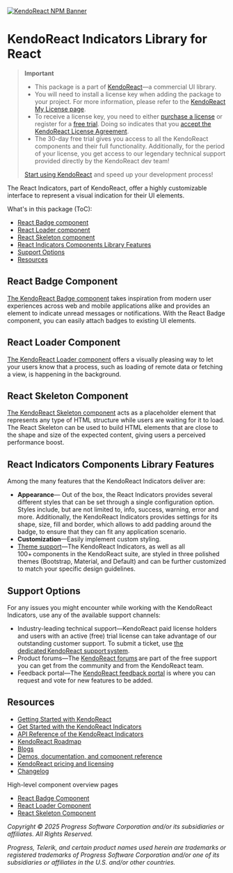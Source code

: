 <a href="https://www.telerik.com/kendo-react-ui?utm_medium=referral&utm_source=npm&utm_campaign=kendo-ui-react-trial-npm-indicators&utm_content=banner" target="_blank">
<img src="https://www.telerik.com/kendo-react-ui/components/npm-banner.svg" alt="KendoReact NPM Banner">
</a>

# KendoReact Indicators Library for React

> **Important**
>
> -   This package is а part of [KendoReact](https://www.telerik.com/kendo-react-ui?utm_medium=referral&utm_source=npm&utm_campaign=kendo-ui-react-trial-npm-indicators)&mdash;a commercial UI library.
> -   You will need to install a license key when adding the package to your project. For more information, please refer to the [KendoReact My License page](https://www.telerik.com/kendo-react-ui/components/my-license/?utm_medium=referral&utm_source=npm&utm_campaign=kendo-ui-react-trial-npm-indicators).
> -   To receive a license key, you need to either [purchase a license](https://www.telerik.com/kendo-react-ui/pricing?utm_medium=referral&utm_source=npm&utm_campaign=kendo-ui-react-trial-npm-indicators) or register for a [free trial](https://www.telerik.com/try/kendo-react-ui?utm_medium=referral&utm_source=npm&utm_campaign=kendo-ui-react-trial-npm-indicators). Doing so indicates that you [accept the KendoReact License Agreement](https://www.telerik.com/purchase/license-agreement/progress-kendoreact?utm_medium=referral&utm_source=npm&utm_campaign=kendo-ui-react-trial-npm-indicators).
> -   The 30-day free trial gives you access to all the KendoReact components and their full functionality. Additionally, for the period of your license, you get access to our legendary technical support provided directly by the KendoReact dev team!
>
> [Start using KendoReact](https://www.telerik.com/try/kendo-react-ui?utm_medium=referral&utm_source=npm&utm_campaign=kendo-ui-react-trial-npm-indicators) and speed up your development process!

The React Indicators, part of KendoReact, offer a highly customizable interface to represent a visual indication for their UI elements.

What's in this package (ToC):

-   [React Badge component](#react-badge-component)
-   [React Loader component](#react-loader-component)
-   [React Skeleton component](#react-skeleton-component)
-   [React Indicators Components Library Features](#react-indicators-library-shared-features)
-   [Support Options](#support-options)
-   [Resources](#resources)

## React Badge Component

[The KendoReact Badge component](https://www.telerik.com/kendo-react-ui/components/indicators/badge/?utm_medium=referral&utm_source=npm&utm_campaign=kendo-ui-react-trial-npm-indicators) takes inspiration from modern user experiences across web and mobile applications alike and provides an element to indicate unread messages or notifications. With the React Badge component, you can easily attach badges to existing UI elements.

## React Loader Component

[The KendoReact Loader component](https://www.telerik.com/kendo-react-ui/components/indicators/loader/?utm_medium=referral&utm_source=npm&utm_campaign=kendo-ui-react-trial-npm-indicators) offers a visually pleasing way to let your users know that a process, such as loading of remote data or fetching a view, is happening in the background.

## React Skeleton Component

[The KendoReact Skeleton component](https://www.telerik.com/kendo-react-ui/components/indicators/skeleton/?utm_medium=referral&utm_source=npm&utm_campaign=kendo-ui-react-trial-npm-indicators) acts as a placeholder element that represents any type of HTML structure while users are waiting for it to load. The React Skeleton can be used to build HTML elements that are close to the shape and size of the expected content, giving users a perceived performance boost.

## React Indicators Components Library Features

Among the many features that the KendoReact Indicators deliver are:

-   **Appearance**&mdash; Out of the box, the React Indicators provides several different styles that can be set through a single configuration option. Styles include, but are not limited to, info, success, warning, error and more. Additionally, the KendoReact Indicators provides settings for its shape, size, fill and border, which allows to add padding around the badge, to ensure that they can fit any application scenario.
-   **Customization**&mdash;Easily implement custom styling.
-   [Theme support](https://www.telerik.com/kendo-react-ui/components/styling/?utm_medium=referral&utm_source=npm&utm_campaign=kendo-ui-react-trial-npm-indicators)&mdash;The KendoReact Indicators, as well as all 100+ components in the KendoReact suite, are styled in three polished themes (Bootstrap, Material, and Default) and can be further customized to match your specific design guidelines.

## Support Options

For any issues you might encounter while working with the KendoReact Indicators, use any of the available support channels:

-   Industry-leading technical support&mdash;KendoReact paid license holders and users with an active (free) trial license can take advantage of our outstanding customer support. To submit a ticket, use [the dedicated KendoReact support system](https://www.telerik.com/account/support-tickets?utm_medium=referral&utm_source=npm&utm_campaign=kendo-ui-react-trial-npm-indicators).
-   Product forums&mdash;The [KendoReact forums](https://www.telerik.com/forums/kendo-ui-react?utm_medium=referral&utm_source=npm&utm_campaign=kendo-ui-react-trial-npm-indicators) are part of the free support you can get from the community and from the KendoReact team.
-   Feedback portal&mdash;The [KendoReact feedback portal](https://feedback.telerik.com/kendo-react-ui?utm_medium=referral&utm_source=npm&utm_campaign=kendo-ui-react-trial-npm-indicators) is where you can request and vote for new features to be added.

## Resources

-   [Getting Started with KendoReact](https://www.telerik.com/kendo-react-ui/components/getting-started/?utm_medium=referral&utm_source=npm&utm_campaign=kendo-ui-react-trial-npm-indicators)
-   [Get Started with the KendoReact Indicators](https://www.telerik.com/kendo-react-ui/components/indicators/?utm_medium=referral&utm_source=npm&utm_campaign=kendo-ui-react-trial-npm-indicators)
-   [API Reference of the KendoReact Indicators](https://www.telerik.com/kendo-react-ui/components/indicators/api/?utm_medium=referral&utm_source=npm&utm_campaign=kendo-ui-react-trial-npm-indicators)
-   [KendoReact Roadmap](https://www.telerik.com/support/whats-new/kendo-react-ui/roadmap?utm_medium=referral&utm_source=npm&utm_campaign=kendo-ui-react-trial-npm-indicators)
-   [Blogs](https://www.telerik.com/blogs/tag/kendoreact?utm_medium=referral&utm_source=npm&utm_campaign=kendo-ui-react-trial-npm-indicators)
-   [Demos, documentation, and component reference](https://www.telerik.com/kendo-react-ui/components/?utm_medium=referral&utm_source=npm&utm_campaign=kendo-ui-react-trial-npm-indicators)
-   [KendoReact pricing and licensing](https://www.telerik.com/kendo-react-ui/pricing?utm_medium=referral&utm_source=npm&utm_campaign=kendo-ui-react-trial-npm-indicators)
-   [Changelog](https://www.telerik.com/kendo-react-ui/components/changelogs/ui-for-react/?utm_medium=referral&utm_source=npm&utm_campaign=kendo-ui-react-trial-npm-indicators)

High-level component overview pages

-   [React Badge Component](https://www.telerik.com/kendo-react-ui/badge)
-   [React Loader Component](https://www.telerik.com/kendo-react-ui/loader)
-   [React Skeleton Component](https://www.telerik.com/kendo-react-ui/skeleton)

_Copyright © 2025 Progress Software Corporation and/or its subsidiaries or affiliates. All Rights Reserved._

_Progress, Telerik, and certain product names used herein are trademarks or registered trademarks of Progress Software Corporation and/or one of its subsidiaries or affiliates in the U.S. and/or other countries._
